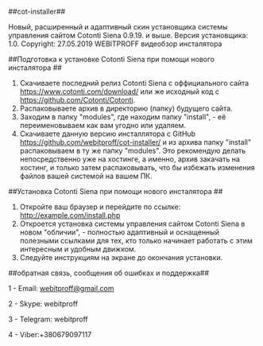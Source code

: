 ##cot-installer##

Новый, расширенный и адаптивный скин установщика системы управления сайтом Cotonti Siena 0.9.19. и выше.
Версия установщика: 1.0.
Copyright: 27.05.2019 WEBITPROFF
видеобзор инсталятора 

##Подготовка к установке Cotonti Siena при помощи нового инсталятора ##

1. Скачиваете последний релиз Cotonti Siena с оффициального сайта https://www.cotonti.com/download/ или же исходный код с https://github.com/Cotonti/Cotonti. 
2. Распаковываете архив в директорию (папку) будущего сайта.
3. Заходим в папку "modules", где находим папку "install", - её переименовываем как вам угодно или удаляем.
4. Скачиваете данную версию инсталлятора с GitHub https://github.com/webitproff/cot-installer/ и из архива папку "install" распаковываем в ту же папку "modules". Это рекомендую делать непосредственно уже на хостинге, а именно, архив закачать на хостинг, и только затем распаковывать, что бы избежать изменения файлов вашей системой на вашем ПК.

##Установка Cotonti Siena при помощи нового инсталятора ##

1. Откройте ваш браузер и перейдите по ссылке: http://example.com/install.php 
2. Откроется установка системы управления сайтом Cotonti Siena в новом "обличии", - полностью адаптивный и оснащенный полезными ссылками для тех, кто только начинает работать с этим интересным и удобным движком. 
3. Следуйте инструкциям на экране до окончания установки.

##обратная связь, сообщения об ошибках и поддержка##

1 -  Email: webitproff@gmail.com

2 -  Skype: webitproff

3 -  Telegram: webitproff

4 -  Viber:+380679097117 

